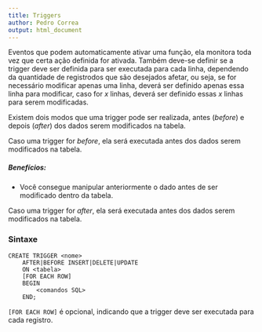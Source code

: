 ```yaml
---
title: Triggers
author: Pedro Correa
output: html_document
---
```


Eventos que podem automaticamente ativar uma função, ela monitora toda vez que certa ação definida for ativada.
Também deve-se definir se a trigger deve ser definida para ser executada para cada linha, dependendo da quantidade de registrodos que são desejados afetar, ou seja, se for necessário modificar apenas uma linha, deverá ser definido apenas essa linha para modificar, caso for *x* linhas, deverá ser definido essas *x* linhas para serem modificadas.

Existem dois modos que uma trigger pode ser realizada, antes (*before*) e depois (*after*) dos dados serem modificados na tabela.

Caso uma trigger for *before*, ela será executada antes dos dados serem modificados na tabela. 

##### Benefícios: 

* Você consegue manipular anteriormente o dado antes de ser modificado dentro da tabela.

Caso uma trigger for *after*, ela será executada antes dos dados serem modificados na tabela.

### Sintaxe

```
CREATE TRIGGER <nome>
    AFTER|BEFORE INSERT|DELETE|UPDATE
    ON <tabela>
    [FOR EACH ROW]
    BEGIN
        <comandos SQL>
    END;
```

`[FOR EACH ROW]` é opcional, indicando que a trigger deve ser executada para cada registro.